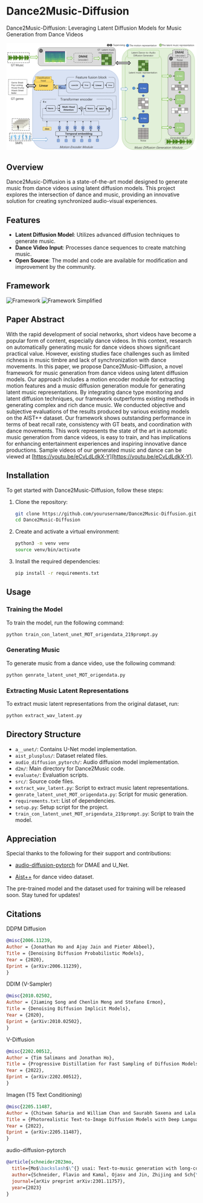 

# Dance2Music-Diffusion

Dance2Music-Diffusion: Leveraging Latent Diffusion Models for Music Generation from Dance Videos

<img src="./frame_work.png"></img>

## Overview

Dance2Music-Diffusion is a state-of-the-art model designed to generate music from dance videos using latent diffusion models. This project explores the intersection of dance and music, providing an innovative solution for creating synchronized audio-visual experiences.

## Features

- **Latent Diffusion Model**: Utilizes advanced diffusion techniques to generate music.
- **Dance Video Input**: Processes dance sequences to create matching music.
- **Open Source**: The model and code are available for modification and improvement by the community.

## Framework

![Framework](dance2music-diffusion/frame_work.png)
![Framework Simplified](dance2music-diffusion/frame_work_simply.png)

## Paper Abstract

With the rapid development of social networks, short videos have become a popular form of content, especially dance videos. In this context, research on automatically generating music for dance videos shows significant practical value. However, existing studies face challenges such as limited richness in music timbre and lack of synchronization with dance movements. In this paper, we propose Dance2Music-Diffusion, a novel framework for music generation from dance videos using latent diffusion models. Our approach includes a motion encoder module for extracting motion features and a music diffusion generation module for generating latent music representations. By integrating dance type monitoring and latent diffusion techniques, our framework outperforms existing methods in generating complex and rich dance music. We conducted objective and subjective evaluations of the results produced by various existing models on the AIST++ dataset. Our framework shows outstanding performance in terms of beat recall rate, consistency with GT beats, and coordination with dance movements. This work represents the state of the art in automatic music generation from dance videos, is easy to train, and has implications for enhancing entertainment experiences and inspiring innovative dance productions. Sample videos of our generated music and dance can be viewed at [https://youtu.be/eCvLdLdkX-Y](https://youtu.be/eCvLdLdkX-Y).

## Installation

To get started with Dance2Music-Diffusion, follow these steps:

1. Clone the repository:
    ```sh
    git clone https://github.com/yourusername/Dance2Music-Diffusion.git
    cd Dance2Music-Diffusion
    ```

2. Create and activate a virtual environment:
    ```sh
    python3 -m venv venv
    source venv/bin/activate
    ```

3. Install the required dependencies:
    ```sh
    pip install -r requirements.txt
    ```

## Usage

### Training the Model

To train the model, run the following command:
```sh
python train_con_latent_unet_MOT_origendata_219prompt.py
```

### Generating Music

To generate music from a dance video, use the following command:
```sh
python genrate_latent_unet_MOT_origendata.py 
```

### Extracting Music Latent Representations

To extract music latent representations from the original dataset, run:
```sh
python extract_wav_latent.py 
```


## Directory Structure

- `a__unet/`: Contains U-Net model implementation.
- `aist_plusplus/`: Dataset related files.
- `audio_diffusion_pytorch/`: Audio diffusion model implementation.
- `d2m/`: Main directory for Dance2Music code.
- `evaluate/`: Evaluation scripts.
- `src/`: Source code files.
- `extract_wav_latent.py`: Script to extract music latent representations.
- `genrate_latent_unet_MOT_origendata.py`: Script for music generation.
- `requirements.txt`: List of dependencies.
- `setup.py`: Setup script for the project.
- `train_con_latent_unet_MOT_origendata_219prompt.py`: Script to train the model.

## Appreciation

Special thanks to the following for their support and contributions:

* [audio-diffusion-pytorch](https://github.com/archinetai/audio-diffusion-pytorch) for DMAE and U_Net.

* [Aist++](https://google.github.io/aistplusplus_dataset/factsfigures.html) for dance video dataset.


The pre-trained model and the dataset used for training will be released soon. Stay tuned for updates!

## Citations

DDPM Diffusion
```bibtex
@misc{2006.11239,
Author = {Jonathan Ho and Ajay Jain and Pieter Abbeel},
Title = {Denoising Diffusion Probabilistic Models},
Year = {2020},
Eprint = {arXiv:2006.11239},
}
```

DDIM (V-Sampler)
```bibtex
@misc{2010.02502,
Author = {Jiaming Song and Chenlin Meng and Stefano Ermon},
Title = {Denoising Diffusion Implicit Models},
Year = {2020},
Eprint = {arXiv:2010.02502},
}
```

V-Diffusion
```bibtex
@misc{2202.00512,
Author = {Tim Salimans and Jonathan Ho},
Title = {Progressive Distillation for Fast Sampling of Diffusion Models},
Year = {2022},
Eprint = {arXiv:2202.00512},
}
```

Imagen (T5 Text Conditioning)
```bibtex
@misc{2205.11487,
Author = {Chitwan Saharia and William Chan and Saurabh Saxena and Lala Li and Jay Whang and Emily Denton and Seyed Kamyar Seyed Ghasemipour and Burcu Karagol Ayan and S. Sara Mahdavi and Rapha Gontijo Lopes and Tim Salimans and Jonathan Ho and David J Fleet and Mohammad Norouzi},
Title = {Photorealistic Text-to-Image Diffusion Models with Deep Language Understanding},
Year = {2022},
Eprint = {arXiv:2205.11487},
}
```

audio-diffusion-pytorch
```bibtex
@article{schneider2023mo,
  title={Mo$\backslash$\^{} usai: Text-to-music generation with long-context latent diffusion},
  author={Schneider, Flavio and Kamal, Ojasv and Jin, Zhijing and Sch{\"o}lkopf, Bernhard},
  journal={arXiv preprint arXiv:2301.11757},
  year={2023}
}
```
